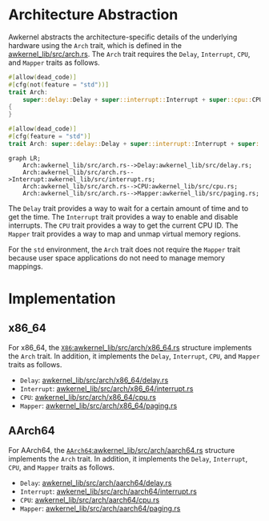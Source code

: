 # Architecture Abstraction

Awkernel abstracts the architecture-specific details of the underlying hardware using the `Arch` trait,
which is defined in the [awkernel_lib/src/arch.rs](https://github.com/tier4/awkernel/blob/main/awkernel_lib/src/arch.rs).
The `Arch` trait requires the `Delay`, `Interrupt`, `CPU`, and `Mapper` traits as follows.

```rust
#[allow(dead_code)]
#[cfg(not(feature = "std"))]
trait Arch:
    super::delay::Delay + super::interrupt::Interrupt + super::cpu::CPU + super::paging::Mapper
{
}

#[allow(dead_code)]
#[cfg(feature = "std")]
trait Arch: super::delay::Delay + super::interrupt::Interrupt + super::cpu::CPU {}
```

```mermaid
graph LR;
    Arch:awkernel_lib/src/arch.rs-->Delay:awkernel_lib/src/delay.rs;
    Arch:awkernel_lib/src/arch.rs-->Interrupt:awkernel_lib/src/interrupt.rs;
    Arch:awkernel_lib/src/arch.rs-->CPU:awkernel_lib/src/cpu.rs;
    Arch:awkernel_lib/src/arch.rs-->Mapper:awkernel_lib/src/paging.rs;
```

The `Delay` trait provides a way to wait for a certain amount of time and to get the time.
The `Interrupt` trait provides a way to enable and disable interrupts.
The `CPU` trait provides a way to get the current CPU ID.
The `Mapper` trait provides a way to map and unmap virtual memory regions.

For the `std` environment, the `Arch` trait does not require the `Mapper` trait because user space applications do not need to manage memory mappings.

# Implementation

## x86_64

For x86_64, the [`X86`:awkernel_lib/src/arch/x86_64.rs](https://github.com/tier4/awkernel/blob/main/awkernel_lib/src/arch/x86_64.rs) structure implements the `Arch` trait.
In addition, it implements the `Delay`, `Interrupt`, `CPU`, and `Mapper` traits as follows.

- `Delay`: [awkernel_lib/src/arch/x86_64/delay.rs](https://github.com/tier4/awkernel/blob/main/awkernel_lib/src/arch/x86_64/delay.rs)
- `Interrupt`: [awkernel_lib/src/arch/x86_64/interrupt.rs](https://github.com/tier4/awkernel/blob/main/awkernel_lib/src/arch/x86_64/interrupt.rs)
- `CPU`: [awkernel_lib/src/arch/x86_64/cpu.rs](https://github.com/tier4/awkernel/blob/main/awkernel_lib/src/arch/x86_64/cpu.rs)
- `Mapper`: [awkernel_lib/src/arch/x86_64/paging.rs](https://github.com/tier4/awkernel/blob/main/awkernel_lib/src/arch/x86_64/paging.rs)

## AArch64

For AArch64, the [`AArch64`:awkernel_lib/src/arch/aarch64.rs](https://github.com/tier4/awkernel/blob/main/awkernel_lib/src/arch/aarch64.rs) structure implements the `Arch` trait.
In addition, it implements the `Delay`, `Interrupt`, `CPU`, and `Mapper` traits as follows.

- `Delay`: [awkernel_lib/src/arch/aarch64/delay.rs](https://github.com/tier4/awkernel/blob/main/awkernel_lib/src/arch/aarch64/delay.rs)
- `Interrupt`: [awkernel_lib/src/arch/aarch64/interrupt.rs](https://github.com/tier4/awkernel/blob/main/awkernel_lib/src/arch/aarch64/interrupt.rs)
- `CPU`: [awkernel_lib/src/arch/aarch64/cpu.rs](https://github.com/tier4/awkernel/blob/main/awkernel_lib/src/arch/aarch64/cpu.rs)
- `Mapper`: [awkernel_lib/src/arch/aarch64/paging.rs](https://github.com/tier4/awkernel/blob/main/awkernel_lib/src/arch/aarch64/paging.rs)
